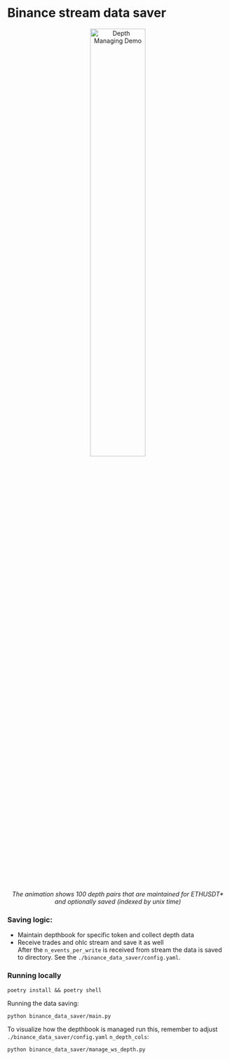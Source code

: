 # Binance stream data saver

<div align="center">
  <img src="assets/depth_managing_demo.gif" width="50%" alt="Depth Managing Demo">
  <p><em>The animation shows 100 depth pairs that are maintained for ETHUSDT* and optionally saved (indexed by unix time)</em></p>
</div>

### Saving logic:
- Maintain depthbook for specific token and collect depth data
- Receive trades and ohlc stream and save it as well  
After the `n_events_per_write` is received from stream the data is saved to directory. See the `./binance_data_saver/config.yaml`.

### Running locally
```
poetry install && poetry shell
```
Running the data saving:

````
python binance_data_saver/main.py
````
To visualize how the depthbook is managed run this, remember to adjust `./binance_data_saver/config.yaml` `n_depth_cols`:
```
python binance_data_saver/manage_ws_depth.py
```
